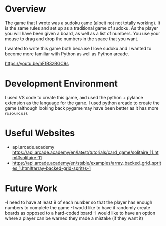 # Overview

The game that I wrote was a sudoku game (albeit not not totally working). It is the same rules and set up as a traditional game of sudoku. As the player you will have been given a board, as well as a list of numbers. You use your mouse to drag and drop the numbers in the space that you want.

I wanted to write this game both because I love sudoku and I wanted to become more familiar with Python as well as Python arcade.


https://youtu.be/nFfB3zBGC9s

# Development Environment

I used VS code to create this game, and used the python + pylance extension as the language for the game. I used python arcade to create the game (although looking back pygame may have been better as it has more resources).

# Useful Websites

* api.arcade.academy https://api.arcade.academy/en/latest/tutorials/card_game/solitaire_11.html#solitaire-11
* https://api.arcade.academy/en/stable/examples/array_backed_grid_sprites_1.html#array-backed-grid-sprites-1

# Future Work

-I need to have at least 9 of each number so that the player has enough numbers to complete the game
-I would like to have it randomly create boards as opposed to a hard-coded board
-I would like to have an option where a player can be warned they made a mistake (if they want it)